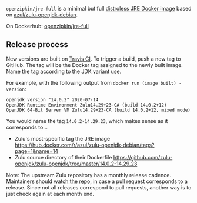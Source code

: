 `openzipkin/jre-full` is a minimal but full [distroless JRE Docker image](https://github.com/GoogleContainerTools/distroless) based on [azul/zulu-openjdk-debian](https://github.com/zulu-openjdk/zulu-openjdk/tree/master/debian/11-latest).

On Dockerhub: [openzipkin/jre-full](https://hub.docker.com/r/openzipkin/jre-full/)

## Release process

New versions are built on [Travis CI](https://travis-ci.org/openzipkin/docker-jre-full). To trigger a build, push a new tag to GitHub. The tag will be the Docker tag assigned to the newly built image. Name the tag according to the JDK variant use.

For example, with the following output from `docker run (image built) -version`:
```
openjdk version "14.0.2" 2020-07-14
OpenJDK Runtime Environment Zulu14.29+23-CA (build 14.0.2+12)
OpenJDK 64-Bit Server VM Zulu14.29+23-CA (build 14.0.2+12, mixed mode)
```

You would name the tag `14.0.2-14.29.23`, which makes sense as it corresponds to...
 * Zulu's most-specific tag the JRE image https://hub.docker.com/r/azul/zulu-openjdk-debian/tags?page=1&name=14
 * Zulu source directory of their Dockerfile https://github.com/zulu-openjdk/zulu-openjdk/tree/master/14.0.2-14.29.23

Note: The upstream Zulu repository has a monthly release cadence. Maintainers should [watch the repo](https://github.com/zulu-openjdk/zulu-openjdk/watchers),
in case a pull request corresponds to a release. Since not all releases correspond to pull requests,
another way is to just check again at each month end.

